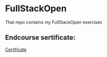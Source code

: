 # FullStackOpen
That repo contains my FullStackOpen exercises
## Endcourse sertificate:
[Certificate](https://studies.cs.helsinki.fi/stats/api/certificate/fullstackopen/en/fd465e2cb7650e461312ae5f64204d30)
